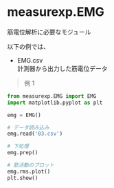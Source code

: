 # measurexp.EMG
筋電位解析に必要なモジュール

以下の例では、
- EMG.csv  
  計測器から出力した筋電位データ

> 例 1
```py
from measurexp.EMG import EMG
import matplotlib.pyplot as plt

emg = EMG()

# データ読み込み
emg.read('03.csv')

# 下処理
emg.prep()

# 筋活動のプロット
emg.rms.plot()
plt.show()
```
